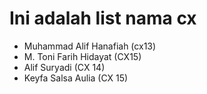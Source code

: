 # Ini adalah list nama cx

- Muhammad Alif Hanafiah (cx13)
- M. Toni Farih Hidayat (CX15)
- Alif Suryadi (CX 14)
- Keyfa Salsa Aulia (CX 15)
